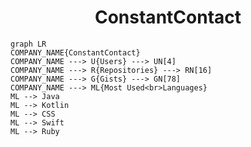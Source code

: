 <h1 align="center">ConstantContact</h1>

```mermaid
graph LR
COMPANY_NAME{ConstantContact}
COMPANY_NAME ---> U{Users} ---> UN[4]
COMPANY_NAME ---> R{Repositories} ---> RN[16]
COMPANY_NAME ---> G{Gists} ---> GN[78]
COMPANY_NAME ---> ML{Most Used<br>Languages}
ML --> Java
ML --> Kotlin
ML --> CSS
ML --> Swift
ML --> Ruby
```
